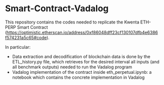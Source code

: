# Smart-Contract-Vadalog

This repository contains the codes needed to replicate the Kwenta ETH-PERP Smart Contract (https://optimistic.etherscan.io/address/0xf86048dff23cf130107dfb4e6386f574231a5c65#code).

In particular:
- Data extraction and decodification of blockchain data is done by the ETL_history.py file, which retrieves for the desired interval all inputs (and all benchmark outputs) needed to run the Vadalog program
- Vadalog implementation of the contract inside eth_perpetual.ipynb: a notebook which contains the concrete implementation in Vadalog
